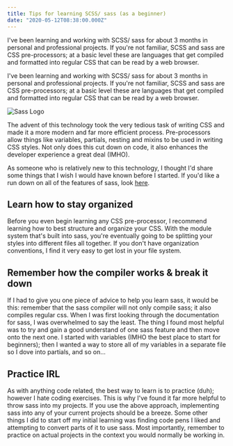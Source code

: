 ```yaml
---
title: Tips for learning SCSS/ sass (as a beginner) 
date: "2020-05-12T08:38:00.000Z"
---
```


I've been learning and working with SCSS/ sass for about 3 months in personal and professional projects. If you're not familiar, SCSS and sass are CSS pre-processors; at a basic level these are languages that get compiled and formatted into regular CSS that can be read by a web browser. 

<!-- more -->
I've been learning and working with SCSS/ sass for about 3 months in personal and professional projects. If you're not familiar, SCSS and sass are CSS pre-processors; at a basic level these are languages that get compiled and formatted into regular CSS that can be read by a web browser.

![Sass Logo](https://images.iambacon.co.uk/blog/sass.png)

The advent of this technology took the very tedious task of writing CSS and made it a more modern and far more efficient process. Pre-processors allow things like variables, partials, nesting and mixins to be used in writing CSS styles. Not only does this cut down on code, it also enhances the developer experience a great deal (IMHO).

As someone who is relatively new to this technology, I thought I'd share some things that I wish I would have known before I started. If you'd like a run down on all of the features of sass, look [here](https://sass-lang.com/guide). 

## Learn how to stay organized
Before you even begin learning any CSS pre-processor, I recommend learning how to best structure and organize your CSS. With the module system that's built into sass, you're eventually going to be splitting your styles into different files all together. If you don't have organization conventions, I find it very easy to get lost in your file system. 

## Remember how the compiler works & break it down
If I had to give you one piece of advice to help you learn sass, it would be this: remember that the sass compiler will not only compile sass; it also compiles regular css. When I was first looking through the documentation for sass, I was overwhelmed to say the least. The thing I found most helpful was to try and gain a good understand of one sass feature and then move onto the next one. I started with variables (IMHO the best place to start for beginners); then I wanted a way to store all of my variables in a separate file so I dove into partials, and so on...

## Practice IRL
As with anything code related, the best way to learn is to practice (duh); however I hate coding exercises. This is why I've found it far more helpful to throw sass into my projects. If you use the above approach, implementing sass into any of your current projects should be a breeze. Some other things I did to start off my initial learning was finding code pens I liked and attempting to convert parts of it to use sass. Most importantly, remember to practice on actual projects in the context you would normally be working in.